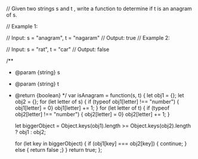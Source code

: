 // Given two strings s and t , write a function to determine if t is an anagram of s.

// Example 1:

// Input: s = "anagram", t = "nagaram"
// Output: true
// Example 2:

// Input: s = "rat", t = "car"
// Output: false

/**
 * @param {string} s
 * @param {string} t
 * @return {boolean}
 */
var isAnagram = function(s, t) {
    let obj1 = {};
    let obj2 = {};
    for (let letter of s) {
        if (typeof obj1[letter] !== "number") { obj1[letter] = 0}
        obj1[letter] += 1;
    }
    for (let letter of t) {
        if (typeof obj2[letter] !== "number") { obj2[letter] = 0}
        obj2[letter] += 1;
    }
    
    let biggerObject = Object.keys(obj1).length >= Object.keys(obj2).length ? obj1 : obj2;

    for (let key in biggerObject) {
        if (obj1[key] === obj2[key]) { continue; }
        else { return false ;}
    }
    return true;
};